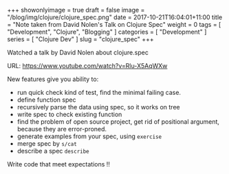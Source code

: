 
+++
showonlyimage = true
draft = false
image = "/blog/img/clojure/clojure_spec.png"
date = 2017-10-21T16:04:01+11:00
title = "Note taken from David Nolen's Talk on Clojure Spec"
weight = 0
tags = [ "Development", "Clojure", "Blogging" ]
categories = [ "Development" ]
series = [ "Clojure Dev" ]
slug = "clojure_spec"
+++

Watched a talk by David Nolen about clojure.spec

URL: https://www.youtube.com/watch?v=Rlu-X5AqWXw


New features give you ability to:

* run quick check kind of test, find the minimal failing case.
* define function spec
* recursively parse the data using spec, so it works on tree
* write spec to check existing function
* find the problem of open source project, get rid of positional argument, because they are error-proned.
* generate examples from your spec, using `exercise`
* merge spec by `s/cat`
* describe a spec `describe`


Write code that meet expectations !!

